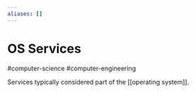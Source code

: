 ```yaml
---
aliases: []
---
```

# OS Services
#computer-science #computer-engineering 

Services typically considered part of the [[operating system]].